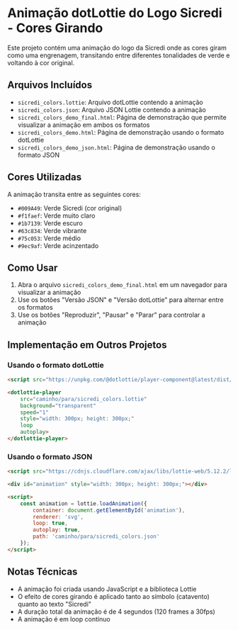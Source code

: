 # Animação dotLottie do Logo Sicredi - Cores Girando

Este projeto contém uma animação do logo da Sicredi onde as cores giram como uma engrenagem, transitando entre diferentes tonalidades de verde e voltando à cor original.

## Arquivos Incluídos

- `sicredi_colors.lottie`: Arquivo dotLottie contendo a animação
- `sicredi_colors.json`: Arquivo JSON Lottie contendo a animação
- `sicredi_colors_demo_final.html`: Página de demonstração que permite visualizar a animação em ambos os formatos
- `sicredi_colors_demo.html`: Página de demonstração usando o formato dotLottie
- `sicredi_colors_demo_json.html`: Página de demonstração usando o formato JSON

## Cores Utilizadas

A animação transita entre as seguintes cores:
- `#009A49`: Verde Sicredi (cor original)
- `#f1faef`: Verde muito claro
- `#1b7139`: Verde escuro
- `#63c834`: Verde vibrante
- `#75c053`: Verde médio
- `#9ec9af`: Verde acinzentado

## Como Usar

1. Abra o arquivo `sicredi_colors_demo_final.html` em um navegador para visualizar a animação
2. Use os botões "Versão JSON" e "Versão dotLottie" para alternar entre os formatos
3. Use os botões "Reproduzir", "Pausar" e "Parar" para controlar a animação

## Implementação em Outros Projetos

### Usando o formato dotLottie

```html
<script src="https://unpkg.com/@dotlottie/player-component@latest/dist/dotlottie-player.js"></script>

<dotlottie-player
    src="caminho/para/sicredi_colors.lottie"
    background="transparent"
    speed="1"
    style="width: 300px; height: 300px;"
    loop
    autoplay>
</dotlottie-player>
```

### Usando o formato JSON

```html
<script src="https://cdnjs.cloudflare.com/ajax/libs/lottie-web/5.12.2/lottie.min.js"></script>

<div id="animation" style="width: 300px; height: 300px;"></div>

<script>
    const animation = lottie.loadAnimation({
        container: document.getElementById('animation'),
        renderer: 'svg',
        loop: true,
        autoplay: true,
        path: 'caminho/para/sicredi_colors.json'
    });
</script>
```

## Notas Técnicas

- A animação foi criada usando JavaScript e a biblioteca Lottie
- O efeito de cores girando é aplicado tanto ao símbolo (catavento) quanto ao texto "Sicredi"
- A duração total da animação é de 4 segundos (120 frames a 30fps)
- A animação é em loop contínuo
